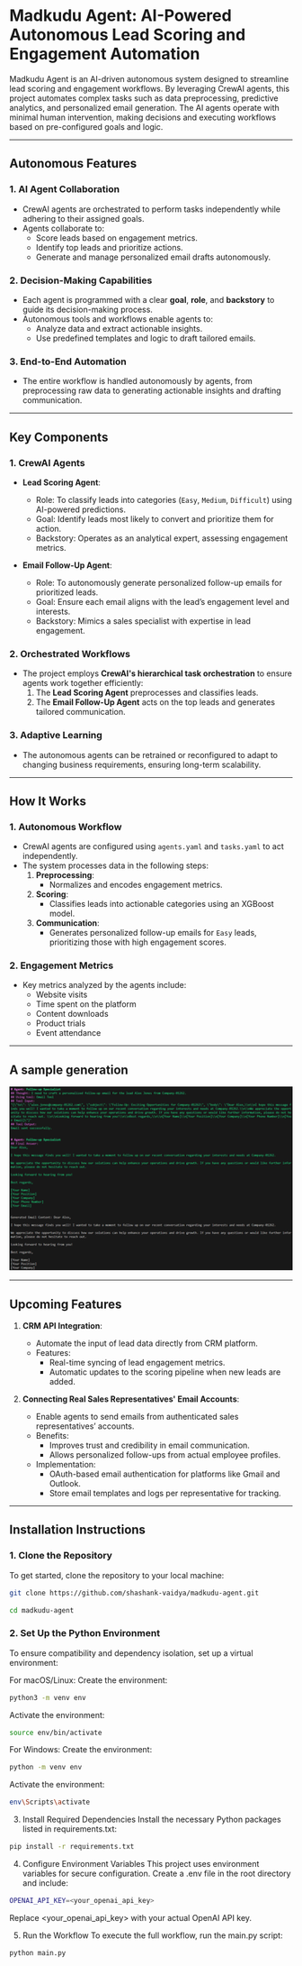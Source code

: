 # Madkudu Agent: AI-Powered Autonomous Lead Scoring and Engagement Automation

Madkudu Agent is an AI-driven autonomous system designed to streamline lead scoring and engagement workflows. By leveraging CrewAI agents, this project automates complex tasks such as data preprocessing, predictive analytics, and personalized email generation. The AI agents operate with minimal human intervention, making decisions and executing workflows based on pre-configured goals and logic.

---

## **Autonomous Features**

### **1. AI Agent Collaboration**
- CrewAI agents are orchestrated to perform tasks independently while adhering to their assigned goals.
- Agents collaborate to:
  - Score leads based on engagement metrics.
  - Identify top leads and prioritize actions.
  - Generate and manage personalized email drafts autonomously.

### **2. Decision-Making Capabilities**
- Each agent is programmed with a clear **goal**, **role**, and **backstory** to guide its decision-making process.
- Autonomous tools and workflows enable agents to:
  - Analyze data and extract actionable insights.
  - Use predefined templates and logic to draft tailored emails.

### **3. End-to-End Automation**
- The entire workflow is handled autonomously by agents, from preprocessing raw data to generating actionable insights and drafting communication.

---

## **Key Components**

### **1. CrewAI Agents**

- **Lead Scoring Agent**:
  - Role: To classify leads into categories (`Easy`, `Medium`, `Difficult`) using AI-powered predictions.
  - Goal: Identify leads most likely to convert and prioritize them for action.
  - Backstory: Operates as an analytical expert, assessing engagement metrics.

- **Email Follow-Up Agent**:
  - Role: To autonomously generate personalized follow-up emails for prioritized leads.
  - Goal: Ensure each email aligns with the lead’s engagement level and interests.
  - Backstory: Mimics a sales specialist with expertise in lead engagement.

### **2. Orchestrated Workflows**
- The project employs **CrewAI's hierarchical task orchestration** to ensure agents work together efficiently:
  1. The **Lead Scoring Agent** preprocesses and classifies leads.
  2. The **Email Follow-Up Agent** acts on the top leads and generates tailored communication.

### **3. Adaptive Learning**
- The autonomous agents can be retrained or reconfigured to adapt to changing business requirements, ensuring long-term scalability.

---

## **How It Works**

### **1. Autonomous Workflow**
- CrewAI agents are configured using `agents.yaml` and `tasks.yaml` to act independently.
- The system processes data in the following steps:
  1. **Preprocessing**:
     - Normalizes and encodes engagement metrics.
  2. **Scoring**:
     - Classifies leads into actionable categories using an XGBoost model.
  3. **Communication**:
     - Generates personalized follow-up emails for `Easy` leads, prioritizing those with high engagement scores.

### **2. Engagement Metrics**
- Key metrics analyzed by the agents include:
  - Website visits
  - Time spent on the platform
  - Content downloads
  - Product trials
  - Event attendance

---

## **A sample generation**

![Image Description](output.png)

---

## **Upcoming Features**
1. **CRM API Integration**:
   - Automate the input of lead data directly from CRM platform.
   - Features:
     - Real-time syncing of lead engagement metrics.
     - Automatic updates to the scoring pipeline when new leads are added.

2. **Connecting Real Sales Representatives' Email Accounts**:
   - Enable agents to send emails from authenticated sales representatives’ accounts.
   - Benefits:
     - Improves trust and credibility in email communication.
     - Allows personalized follow-ups from actual employee profiles.
   - Implementation:
     - OAuth-based email authentication for platforms like Gmail and Outlook.
     - Store email templates and logs per representative for tracking.

---

## **Installation Instructions**

### **1. Clone the Repository**
To get started, clone the repository to your local machine:
```bash
git clone https://github.com/shashank-vaidya/madkudu-agent.git
```
```bash
cd madkudu-agent
```
### **2. Set Up the Python Environment**
To ensure compatibility and dependency isolation, set up a virtual environment:

For macOS/Linux:
Create the environment:
```bash
python3 -m venv env
```
Activate the environment:
```bash
source env/bin/activate
```
For Windows:
Create the environment:
```bash
python -m venv env
```
Activate the environment:
```bash
env\Scripts\activate
```
3. Install Required Dependencies
Install the necessary Python packages listed in requirements.txt:

```bash
pip install -r requirements.txt
```
4. Configure Environment Variables
This project uses environment variables for secure configuration. Create a .env file in the root directory and include:
```bash
OPENAI_API_KEY=<your_openai_api_key>
```
Replace <your_openai_api_key> with your actual OpenAI API key.

5. Run the Workflow
To execute the full workflow, run the main.py script:

```bash
python main.py
```
